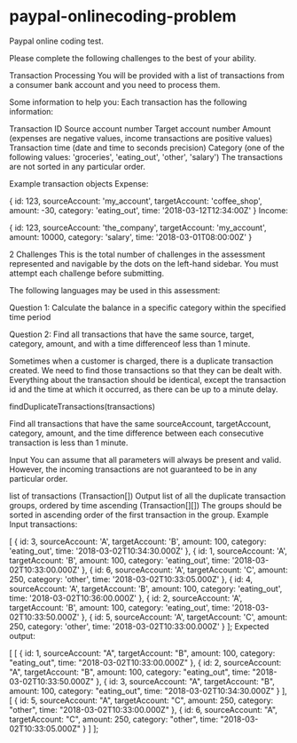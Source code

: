 # paypal-onlinecoding-problem
Paypal online coding test.

Please complete the following challenges to the best of your ability.

Transaction Processing
You will be provided with a list of transactions from a consumer bank account and you need to process them.


Some information to help you:
Each transaction has the following information:

Transaction ID
Source account number
Target account number
Amount (expenses are negative values, income transactions are positive values)
Transaction time (date and time to seconds precision)
Category (one of the following values: 'groceries', 'eating_out', 'other', 'salary')
The transactions are not sorted in any particular order.

Example transaction objects
Expense:

{
  id: 123,
  sourceAccount: 'my_account',
  targetAccount: 'coffee_shop',
  amount: -30,
  category: 'eating_out',
  time: '2018-03-12T12:34:00Z'
}
Income:

{
  id: 123,
  sourceAccount: 'the_company',
  targetAccount: 'my_account',
  amount: 10000,
  category: 'salary',
  time: '2018-03-01T08:00:00Z'
}




2 Challenges
This is the total number of challenges in the assessment represented and navigable by the dots on the left-hand sidebar. You must attempt each challenge before submitting.

The following languages may be used in this assessment:


  Question 1: Calculate the balance in a specific category within the specified time period

  Question 2: Find all transactions that have the same source, target, category, amount, and with a time differenceof less than 1 minute.






Sometimes when a customer is charged, there is a duplicate transaction created. We need to find those transactions so that they can be dealt with. Everything about the transaction should be identical, except the transaction id and the time at which it occurred, as there can be up to a minute delay.

findDuplicateTransactions(transactions)

Find all transactions that have the same sourceAccount, targetAccount, category, amount, and the time difference between each consecutive transaction is less than 1 minute.

Input
You can assume that all parameters will always be present and valid. However, the incoming transactions are not guaranteed to be in any particular order.

list of transactions (Transaction[])
Output
list of all the duplicate transaction groups, ordered by time ascending (Transaction[][]) The groups should be sorted in ascending order of the first transaction in the group.
Example
Input transactions:

[
  {
    id: 3,
    sourceAccount: 'A',
    targetAccount: 'B',
    amount: 100,
    category: 'eating_out',
    time: '2018-03-02T10:34:30.000Z'
  },
  {
    id: 1,
    sourceAccount: 'A',
    targetAccount: 'B',
    amount: 100,
    category: 'eating_out',
    time: '2018-03-02T10:33:00.000Z'
  },
  {
    id: 6,
    sourceAccount: 'A',
    targetAccount: 'C',
    amount: 250,
    category: 'other',
    time: '2018-03-02T10:33:05.000Z'
  },
  {
    id: 4,
    sourceAccount: 'A',
    targetAccount: 'B',
    amount: 100,
    category: 'eating_out',
    time: '2018-03-02T10:36:00.000Z'
  },
  {
    id: 2,
    sourceAccount: 'A',
    targetAccount: 'B',
    amount: 100,
    category: 'eating_out',
    time: '2018-03-02T10:33:50.000Z'
  },
  {
    id: 5,
    sourceAccount: 'A',
    targetAccount: 'C',
    amount: 250,
    category: 'other',
    time: '2018-03-02T10:33:00.000Z'
  }
];
Expected output:

[
  [
    {
      id: 1,
      sourceAccount: "A",
      targetAccount: "B",
      amount: 100,
      category: "eating_out",
      time: "2018-03-02T10:33:00.000Z"
    },
    {
      id: 2,
      sourceAccount: "A",
      targetAccount: "B",
      amount: 100,
      category: "eating_out",
      time: "2018-03-02T10:33:50.000Z"
    },
    {
      id: 3,
      sourceAccount: "A",
      targetAccount: "B",
      amount: 100,
      category: "eating_out",
      time: "2018-03-02T10:34:30.000Z"
    }
  ],
  [
    {
      id: 5,
      sourceAccount: "A",
      targetAccount: "C",
      amount: 250,
      category: "other",
      time: "2018-03-02T10:33:00.000Z"
    },
    {
      id: 6,
      sourceAccount: "A",
      targetAccount: "C",
      amount: 250,
      category: "other",
      time: "2018-03-02T10:33:05.000Z"
    }
  ]
];
